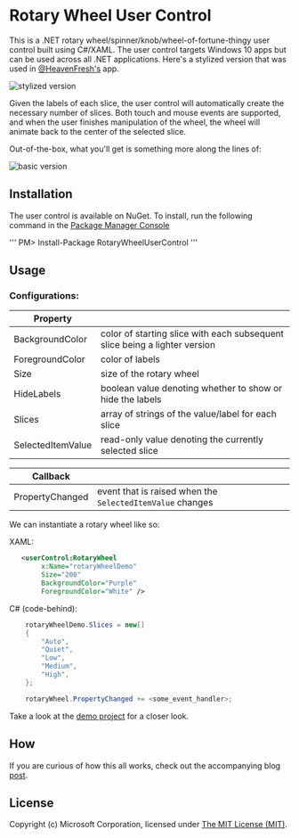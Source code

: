 # Rotary Wheel User Control

This is a .NET rotary wheel/spinner/knob/wheel-of-fortune-thingy user control built using C#/XAML. 
The user control targets Windows 10 apps but can be used across all .NET applications.
Here's a stylized version that was used in [@HeavenFresh's](https://twitter.com/heavenfresh) app.

![stylized version](https://github.com/jpoon/RotaryWheel/blob/master/img/rotary_wheel_styled.gif)

Given the labels of each slice, the user control will automatically create the necessary number of slices.
Both touch and mouse events are supported, and when the user finishes manipulation of the wheel, the wheel will animate back to the center of the selected slice.

Out-of-the-box, what you'll get is something more along the lines of:

![basic version](https://github.com/jpoon/RotaryWheel/blob/master/img/rotary_wheel_basic.png)

## Installation

The user control is available on NuGet. To install, run the following command in the [Package Manager Console](http://docs.nuget.org/docs/start-here/using-the-package-manager-console)

'''
PM> Install-Package RotaryWheelUserControl
'''

## Usage

### Configurations:

| Property			| |
| ------------------|----------------------------------------------------------------------------|
| BackgroundColor	| color of starting slice with each subsequent slice being a lighter version |
| ForegroundColor	| color of labels |
| Size				| size of the rotary wheel |
| HideLabels		| boolean value denoting whether to show or hide the labels |
| Slices			| array of strings of the value/label for each slice |
| SelectedItemValue | read-only value denoting the currently selected slice |

| Callback | |
| ------------------|-----------------------------------------------------------|
| PropertyChanged	| event that is raised when the `SelectedItemValue` changes |


We can instantiate a rotary wheel like so:

XAML:

```xml
   <userControl:RotaryWheel
		x:Name="rotaryWheelDemo" 
		Size="200"
		BackgroundColor="Purple" 
		ForegroundColor="White" />
```

C# (code-behind):

```c#
	rotaryWheelDemo.Slices = new[]
	{
		"Auto",
		"Quiet",
		"Low",
		"Medium",
		"High",
	};

	rotaryWheel.PropertyChanged += <some_event_handler>;
```

Take a look at the [demo project](https://github.com/jpoon/RotaryWheel/tree/master/RotaryWheelDemo) for a closer look.

## How

If you are curious of how this all works, check out the accompanying blog [post](http://jasonpoon.ca/2015/08/29/building-a-rotary-wheel-control/).

## License
 Copyright (c) Microsoft Corporation, licensed under [The MIT License (MIT)](https://raw.githubusercontent.com/jpoon/RotaryWheel/master/LICENSE).
